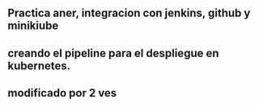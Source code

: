 ## Practica aner, integracion con jenkins, github y minikiube
## creando el pipeline para el despliegue en kubernetes.
## modificado por 2 ves

